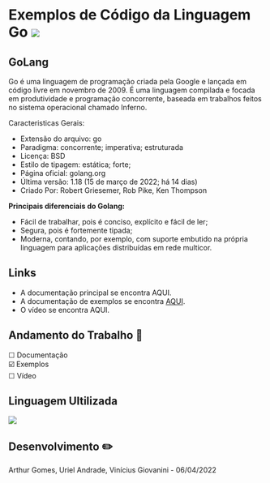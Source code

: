 # Exemplos de Código da Linguagem Go <img src="https://img.icons8.com/color/48/golang.png"/>

## GoLang

Go é uma linguagem de programação criada pela Google e lançada em código livre em novembro de 2009. É uma linguagem compilada e focada em produtividade e programação concorrente, baseada em trabalhos feitos no sistema operacional chamado Inferno.

Caracteristicas Gerais:

- Extensão do arquivo: go
- Paradigma: concorrente; imperativa; estruturada
- Licença: BSD
- Estilo de tipagem: estática; forte;
- Página oficial: golang.org
- Última versão: 1.18 (15 de março de 2022; há 14 dias)
- Criado Por: Robert Griesemer, Rob Pike, Ken Thompson

**Principais diferenciais do Golang:**

- Fácil de trabalhar, pois é conciso, explícito e fácil de ler;
- Segura, pois é fortemente tipada;
- Moderna, contando, por exemplo, com suporte embutido na própria linguagem para aplicações distribuídas em rede multicor.

## Links

- A documentação principal se encontra AQUI.
- A documentação de exemplos se encontra [AQUI](https://github.com/Arthurosg/GOLANG/blob/main/doc/Exemplo_de_Codigo_GOLANG.pdf).
- O vídeo se encontra AQUI.

## Andamento do Trabalho 📝

☐ Documentação  
☑️ Exemplos  
☐ Vídeo

## Linguagem Ultilizada

<div>
<img src="https://cdn.icon-icons.com/icons2/2699/PNG/48/golang_logo_icon_171073.png"/>
</div>

## Desenvolvimento ✏️

Arthur Gomes, Uriel Andrade, Vinícius Giovanini - 06/04/2022
